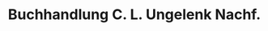 ---
title: "Buchhandlung C. L. Ungelenk Nachf."
url: /dresden/buchhandlung-c-l-ungelenk-nachf/
shop: Bücher
---